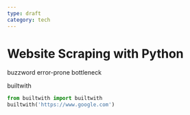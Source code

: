 ```yaml
---
type: draft
category: tech
---
```

# Website Scraping with Python

buzzword
error-prone
bottleneck

builtwith

```python
from builtwith import builtwith
builtwith('https://www.google.com')
```


